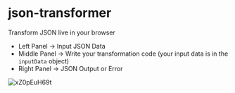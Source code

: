 # json-transformer
Transform JSON live in your browser

- Left Panel -> Input JSON Data
- Middle Panel -> Write your transformation code (your input data is in the `inputData` object)
- Right Panel -> JSON Output or Error

![xZ0pEuH69t](https://user-images.githubusercontent.com/22196279/128596945-815cea92-7f53-415b-a50d-d97665e943eb.png)


